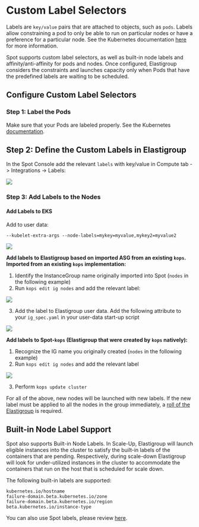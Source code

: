 # Custom Label Selectors

Labels are `key/value` pairs that are attached to objects, such as `pods`. Labels allow constraining a pod to only be able to run on particular nodes or have a preference for a particular node. See the Kubernetes documentation [here](https://kubernetes.io/docs/concepts/scheduling-eviction/assign-pod-node/) for more information.

Spot supports custom label selectors, as well as built-in node labels and affinity/anti-affinity for pods and nodes. Once configured, Elastigroup considers the constraints and launches capacity only when Pods that have the predefined labels are waiting to be scheduled.

## Configure Custom Label Selectors

### Step 1: Label the Pods

Make sure that your Pods are labeled properly. See the Kubernetes [documentation](https://kubernetes.io/docs/concepts/scheduling-eviction/assign-pod-node/).

## Step 2: Define the Custom Labels in Elastigroup

In the Spot Console add the relevant `labels` with key/value in Compute tab -> Integrations -> Labels:

<img src="/elastigroup/_media/custom-label-selectors_1.png" />

### Step 3: Add Labels to the Nodes

#### Add Labels to EKS

Add to user data:

```
--kubelet-extra-args --node-labels=mykey=myvalue,mykey2=myvalue2
```

<img src="/elastigroup/_media/custom-label-selectors_2.png" />

**Add labels to Elastigroup based on imported ASG from an existing `kops`. Imported from an existing `kops` implementation:**

1. Identify the InstanceGroup name originally imported into Spot (`nodes` in the following example)
2. Run `kops edit ig nodes` and add the relevant label:

<img src="/elastigroup/_media/custom-label-selectors_3.png" />

3. Add the label to Elastigroup user data.
   Add the following attribute to your `ig_spec.yaml` in your user-data start-up script

<img src="/elastigroup/_media/custom-label-selectors_4.png" />

**Add labels to Spot-`kops` (Elastigroup that were created by `kops` natively):**

1. Recognize the IG name you originally created (`nodes` in the following example)
2. Run `kops edit ig nodes` and add the relevant label

<img src="/elastigroup/_media/custom-label-selectors_4.png" />

3. Perform `kops update cluster`

For all of the above, new nodes will be launched with new labels. If the new label must be applied to all the nodes in the group immediately, a [roll of the Elastigroup](elastigroup/tutorials/elastigroup-actions-menu/deploy-or-roll-elastigroup) is required.

## Built-in Node Label Support

Spot also supports Built-in Node Labels. In Scale-Up, Elastigroup will launch eligible instances into the cluster to satisfy the built-in labels of the containers that are pending. Respectively, during scale-down Elastigroup will look for under-utilized instances in the cluster to accommodate the containers that run on the host that is scheduled for scale down.

The following built-in labels are supported:

```
kubernetes.io/hostname
failure-domain.beta.kubernetes.io/zone
failure-domain.beta.kubernetes.io/region
beta.kubernetes.io/instance-type
```

You can also use Spot labels, please review [here](ocean/features/labels-and-taints).
